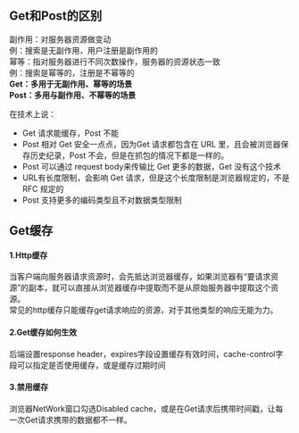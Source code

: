 ## Get和Post的区别
副作用：对服务器资源做变动    
例：搜索是无副作用，用户注册是副作用的   
幂等：指对服务器进行不同次数操作，服务器的资源状态一致   
例：搜索是幂等的，注册是不幂等的   
**Get：多用于无副作用、幂等的场景**   
**Post：多用与副作用、不幂等的场景**

在技术上说：
* Get 请求能缓存，Post 不能
* Post 相对 Get 安全一点点，因为Get 请求都包含在 URL 里，且会被浏览器保存历史纪录，Post 不会，但是在抓包的情况下都是一样的。
* Post 可以通过 request body来传输比 Get 更多的数据，Get 没有这个技术
* URL有长度限制，会影响 Get 请求，但是这个长度限制是浏览器规定的，不是 RFC 规定的
* Post 支持更多的编码类型且不对数据类型限制


## Get缓存
#### 1.Http缓存   
当客户端向服务器请求资源时，会先抵达浏览器缓存，如果浏览器有“要请求资源”的副本，就可以直接从浏览器缓存中提取而不是从原始服务器中提取这个资源。   
常见的http缓存只能缓存get请求响应的资源，对于其他类型的响应无能为力。
#### 2.Get缓存如何生效
后端设置response header，expires字段设置缓存有效时间，cache-control字段可以指定是否使用缓存，或是缓存过期时间
#### 3.禁用缓存
浏览器NetWork窗口勾选Disabled cache，或是在Get请求后携带时间戳，让每一次Get请求携带的数据都不一样。